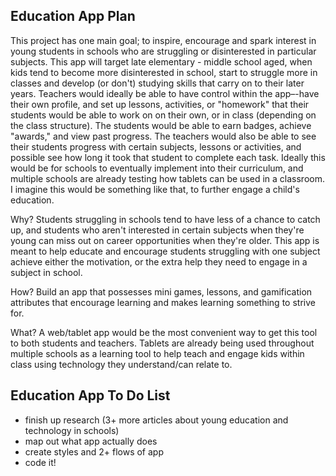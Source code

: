 Education App Plan
-------------------

This project has one main goal; to inspire, encourage and spark interest in young students in schools who are struggling or disinterested in particular subjects. This app will target late elementary - middle school aged, when kids tend to become more disinterested in school, start to struggle more in classes and develop (or don't) studying skills that carry on to their later years. Teachers would ideally be able to have control within the app–-have their own profile, and set up lessons, activities, or "homework" that their students would be able to work on on their own, or in class (depending on the class structure). The students would be able to earn badges, achieve "awards," and view past progress. The teachers would also be able to see their students progress with certain subjects, lessons or activities, and possible see how long it took that student to complete each task.
Ideally this would be for schools to eventually implement into their curriculum, and multiple schools are already testing how tablets can be used in a classroom. I imagine this would be something like that, to further engage a child's education.

Why?
    Students struggling in schools tend to have less of a chance to catch up, and students who aren't interested in certain subjects when they're young can miss out on career opportunities when they're older. This app is meant to help educate and encourage students struggling with one subject achieve either the motivation, or the extra help they need to engage in a subject in school.

How?
    Build an app that possesses mini games, lessons, and gamification attributes that encourage learning and makes learning something to strive for.
    
What?
    A web/tablet app would be the most convenient way to get this tool to both students and teachers. Tablets are already being used throughout multiple schools as a learning tool to help teach and engage kids within class using technology they understand/can relate to.




Education App To Do List
-------------------------

- finish up research (3+ more articles about young education and technology in schools)
- map out what app actually does
- create styles and 2+ flows of app
- code it!




